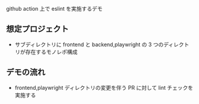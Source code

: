 github action 上で eslint を実施するデモ

## 想定プロジェクト

- サブディレクトリに frontend と backend,playwright の 3 つのディレクトリが存在するモノレポ構成

## デモの流れ

- frontend,playwright ディレクトリの変更を伴う PR に対して lint チェックを実施する
